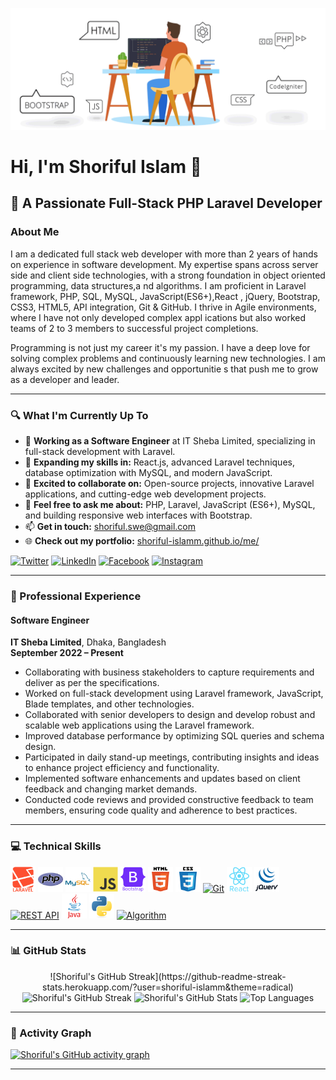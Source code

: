 ![A passionate full-stack web developer (Laravel)](https://github.com/shoriful-Islamm/shoriful-islamm/blob/main/programer.gif)

# Hi, I'm Shoriful Islam 👋  
## 🚀 A Passionate Full-Stack PHP Laravel Developer  


### About Me  
I am a dedicated full stack web developer with more than 2 years of hands on experience in software development. My expertise spans across server side and client side
technologies, with a strong foundation in object oriented programming, data structures,a nd algorithms. I am proficient in Laravel framework, PHP, SQL, MySQL, JavaScript(ES6+),React , jQuery, Bootstrap, CSS3, HTML5, API integration, Git & GitHub. I thrive in Agile environments, where I have not only developed complex appl ications but also worked teams of 2 to 3 members to successful project completions.

Programming is not just my career it's my passion. I have a deep love for solving complex problems and continuously learning new technologies. I am always excited by
new challenges and opportunitie s that push me to grow as a developer and leader.

---

### 🔍 **What I'm Currently Up To**  
- 🔭 **Working as a Software Engineer** at IT Sheba Limited, specializing in full-stack development with Laravel.  
- 🌱 **Expanding my skills in:** React.js, advanced Laravel techniques, database optimization with MySQL, and modern JavaScript.  
- 🤝 **Excited to collaborate on:** Open-source projects, innovative Laravel applications, and cutting-edge web development projects.  
- 💬 **Feel free to ask me about:** PHP, Laravel, JavaScript (ES6+), MySQL, and building responsive web interfaces with Bootstrap.  
- 📫 **Get in touch:** [shoriful.swe@gmail.com](mailto:shoriful.swe@gmail.com)  
- 🌐 **Check out my portfolio:** [shoriful-islamm.github.io/me/](https://shoriful-islamm.github.io/me/) 

<p align="left">
<a href="https://twitter.com/shorifu46209592" target="blank"><img src="https://raw.githubusercontent.com/rahuldkjain/github-profile-readme-generator/master/src/images/icons/Social/twitter.svg" alt="Twitter" width="40" height="40"/></a>
<a href="https://linkedin.com/in/shoriful-islam-66b9211a7" target="blank"><img src="https://raw.githubusercontent.com/rahuldkjain/github-profile-readme-generator/master/src/images/icons/Social/linked-in-alt.svg" alt="LinkedIn" width="40" height="40"/></a>
<a href="https://fb.com/shoriful.mee" target="blank"><img src="https://raw.githubusercontent.com/rahuldkjain/github-profile-readme-generator/master/src/images/icons/Social/facebook.svg" alt="Facebook" width="40" height="40"/></a>
<a href="https://instagram.com/__shoriful_islam_" target="blank"><img src="https://raw.githubusercontent.com/rahuldkjain/github-profile-readme-generator/master/src/images/icons/Social/instagram.svg" alt="Instagram" width="40" height="40"/></a>
</p>

---

### 💼 Professional Experience  

#### **Software Engineer**  
**IT Sheba Limited**, Dhaka, Bangladesh  
**September 2022 – Present**  

- Collaborating with business stakeholders to capture requirements and deliver as per the specifications.  
- Worked on full-stack development using Laravel framework, JavaScript, Blade templates, and other technologies.  
- Collaborated with senior developers to design and develop robust and scalable web applications using the Laravel framework.  
- Improved database performance by optimizing SQL queries and schema design.  
- Participated in daily stand-up meetings, contributing insights and ideas to enhance project efficiency and functionality.  
- Implemented software enhancements and updates based on client feedback and changing market demands.  
- Conducted code reviews and provided constructive feedback to team members, ensuring code quality and adherence to best practices.  


---

### 💻 Technical Skills  
<p align="left">
<a href="https://laravel.com/" target="_blank"><img src="https://raw.githubusercontent.com/devicons/devicon/master/icons/laravel/laravel-plain-wordmark.svg"alt="Laravel" width="40" height="40"/></a> 
<a href="https://www.php.net" target="_blank"><img src="https://raw.githubusercontent.com/devicons/devicon/master/icons/php/php-original.svg" alt="PHP" width="40" height="40"/></a>
<a href="https://www.mysql.com/" target="_blank"><img src="https://raw.githubusercontent.com/devicons/devicon/master/icons/mysql/mysql-original-wordmark.svg" alt="MySQL" width="40" height="40"/></a>
<a href="https://developer.mozilla.org/en-US/docs/Web/JavaScript" target="_blank"><img src="https://raw.githubusercontent.com/devicons/devicon/master/icons/javascript/javascript-original.svg" alt="JavaScript" width="40" height="40"/></a>
<a href="https://getbootstrap.com" target="_blank"><img src="https://raw.githubusercontent.com/devicons/devicon/master/icons/bootstrap/bootstrap-plain-wordmark.svg" alt="Bootstrap" width="40" height="40"/></a>
<a href="https://www.w3.org/html/" target="_blank"><img src="https://raw.githubusercontent.com/devicons/devicon/master/icons/html5/html5-original-wordmark.svg" alt="HTML5" width="40" height="40"/></a>
<a href="https://www.w3schools.com/css/" target="_blank"><img src="https://raw.githubusercontent.com/devicons/devicon/master/icons/css3/css3-original-wordmark.svg" alt="CSS3" width="40" height="40"/></a>
<a href="https://git-scm.com/" target="_blank"><img src="https://www.vectorlogo.zone/logos/git-scm/git-scm-icon.svg" alt="Git" width="40" height="40"/></a>
<a href="https://reactjs.org/" target="_blank"><img src="https://raw.githubusercontent.com/devicons/devicon/master/icons/react/react-original-wordmark.svg" alt="ReactJS" width="40" height="40"/></a>
<a href="https://jquery.com/" target="_blank"><img src="https://raw.githubusercontent.com/devicons/devicon/master/icons/jquery/jquery-original-wordmark.svg" alt="jQuery" width="40" height="40"/></a>
<a href="https://restfulapi.net/" target="_blank"><img src="https://raw.githubusercontent.com/gilbarbara/logos/master/logos/rest-api.svg" alt="REST API" width="40" height="40"/></a>
<a href="https://en.wikipedia.org/wiki/Object-oriented_programming" target="_blank"><img src="https://raw.githubusercontent.com/devicons/devicon/master/icons/java/java-original-wordmark.svg" alt="OOP" width="40" height="40"/></a>
<a href="https://en.wikipedia.org/wiki/Data_structure" target="_blank"><img src="https://raw.githubusercontent.com/devicons/devicon/master/icons/python/python-original.svg" alt="Data Structure" width="40" height="40"/></a>
<a href="https://en.wikipedia.org/wiki/Algorithm" target="_blank"><img src="https://upload.wikimedia.org/wikipedia/commons/6/6f/Algorithm-example.png" alt="Algorithm" width="40" height="40"/></a>
</p>

---

### 📊 GitHub Stats  
<p align="center">
  ![Shoriful's GitHub Streak](https://github-readme-streak-stats.herokuapp.com/?user=shoriful-islamm&theme=radical)

<img src="https://github-readme-streak-stats.herokuapp.com/?user=shoriful-islamm&theme=radical" alt="Shoriful's GitHub Streak" />
<img src="https://github-readme-stats.vercel.app/api?username=shoriful-islamm&show_icons=true&theme=radical" alt="Shoriful's GitHub Stats" />
<img src="https://github-readme-stats.vercel.app/api/top-langs/?username=shoriful-islamm&layout=compact&theme=radical" alt="Top Languages" />
</p>

---

### 🌟 Activity Graph  
[![Shoriful's GitHub activity graph](https://github-readme-activity-graph.vercel.app/graph?username=shoriful-islamm&theme=react-dark)](https://github.com/shoriful-islamm)

---
